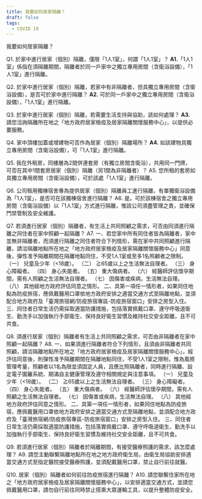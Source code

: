 ```yaml
---
title: 我要如何居家隔離？
draft: false
tags:
  - COVID 19
---
```

我要如何居家隔離？

Q1. 於家中進行居家（個別）隔離，僅限「1人1室」，何謂「1人1室」？
**A1.**「1人1室」係指在須隔離期間，隔離者於同一戶家中之獨立專用房間（含衛浴設備），「1人1室」進行隔離。

Q2. 於家中進行居家（個別）隔離，若家中有非隔離者，但具獨立專用房間（含衛浴設備），是否可於家中進行隔離？
**A2.** 可於同一戶家中之獨立專用房間（含衛浴設備），「1人1室」進行隔離。

Q3. 於家中進行居家（個別）隔離，若需要生活支持與協助，該如何處理？
**A3.** 請您洽詢隔離所在地之「地方政府居家檢疫及居家隔離關懷服務中心」，以提供必要服務。

Q4. 家中頂樓加蓋或增建物可否作為居家（個別）隔離場所？
**A4.** 如該建物具獨立專用房間（含衛浴設備），可「1人1室」進行隔離。

Q5. 我在外租房，同樓層為2間併連套房（有獨立房間含衛浴），共用同一門牌，可否在其中1間套房居家（個別）隔離（另1間為非隔離者）？
A5. 您所租的套房如具獨立專用房間（含衛浴設備），可於該處「1人1室」進行隔離。

Q6. 公司租用獨棟宿舍專為提供居家（個別）隔離員工進行隔離，有單獨衛浴設備為「1人1室」，是否可在該獨棟宿舍進行隔離？
A6. 是。可於該棟宿舍之獨立專用房間（含衛浴設備）以「1人1室」方式進行隔離，惟該公司須盡管理之責，並確保門禁管制及安全維護。

Q7. 若須進行居家（個別）隔離者，有生活上共同照顧之需求，可否由同須進行隔離之同住者在家中照顧一起隔離？
A7. 
一、若您家中所有同住者皆為隔離者，家中並無非隔離者，而須進行隔離之同住者符合下列情形，需在家中共同照顧進行隔離，請洽隔離地點所在地之「地方政府居家檢疫及居家隔離關懷服務中心」同意後，彈性准予隔離期間在隔離地點同住，不受1人1室或至多1名照顧者之限制。
（一） 兒童及少年（<18歲）。
（二） ≧65歲以上之生活無法自理者。
（三） 身心障礙者。
（四） 身心失能者。
（五） 重大傷病者。
（六） 經醫師評估懷孕期間，需有人照顧之生活無法自理者。
（七） 因傷害或疾病，生活無法自理。
（八） 其他經地方政府評估同意之情形。
二、具第一項任一情形者，如果同住地點為防疫旅宿，應佩戴醫用口罩依地方政府安排之適當交通方式至隔離地點，並須配合地方政府及「臺灣旅宿網/防疫旅宿專區-防疫旅宿窗口」安排之房型入住。
三、同住者日常生活仍需採取適當防護措施，包括落實佩戴口罩、遵守呼吸道衛生、勤洗手以加強執行手部衛生、保持良好衛生習慣及維持社交安全距離，且不可共食。

Q8. 須進行居家（個別）隔離者有生活上共同照顧之需求，可否由非隔離者在家中照顧一起隔離？
A8. 
一、如果須進行隔離者符合下列情形，且須由非隔離者共同照顧，請洽隔離地點所在地之「地方政府居家檢疫及居家隔離關懷服務中心」，經評估同意後，則彈性准予隔離期間在隔離地點同住，不受1人1室之限制，惟為風險管理考量，照顧者以1名為限並須固定人員，且應比照隔離者，同時進行隔離、設定電子圍籬系統、期滿自主健康管理及遵守相關規定與注意事項。
（一） 兒童及少年（<18歲）。
（二） ≧65歲以上之生活無法自理者。
（三） 身心障礙者。
（四） 身心失能者。
（五） 重大傷病者。
（六） 經醫師評估懷孕期間，需有人照顧之生活無法自理者。
（七） 因傷害或疾病，生活無法自理。
（八） 其他經地方政府評估同意之情形。
二、具第一項任一情形者，如果同住地點為防疫旅宿，應佩戴醫用口罩依地方政府安排之適當交通方式至隔離地點，並須配合地方政府及「臺灣旅宿網/防疫旅宿專區-防疫旅宿窗口」安排之房型入住。
三、同住者日常生活仍需採取適當防護措施，包括落實佩戴口罩、遵守呼吸道衛生、勤洗手以加強執行手部衛生、保持良好衛生習慣及維持社交安全距離，且不可共食。

Q9. 若須進行居家（個別）隔離者於隔離期間，有接受醫療照護的需求，該怎麼處理？
A9. 請您主動聯繫隔離地點所在地之地方政府衛生局，由衛生局協助安排適當交通方式至指定醫院接受醫療照護，並須配戴醫用口罩，禁止自行前往就醫。

Q10. 居家（個別）隔離者如何前往防疫旅宿進行隔離？
A10. 請您聯繫住家所在地之「地方政府居家檢疫及居家隔離關懷服務中心」，以安排適當交通方式，並請您佩戴醫用口罩，請勿自行前往同時禁止搭乘大眾運輸工具，以提升整體防疫安全。
